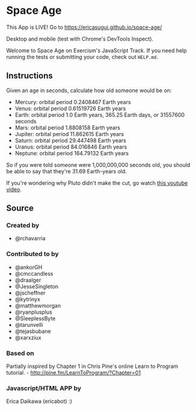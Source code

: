 # Space Age

This App is LIVE! Go to https://ericasugui.github.io/space-age/

Desktop and mobile (test with Chrome's DevTools Inspect).

Welcome to Space Age on Exercism's JavaScript Track.
If you need help running the tests or submitting your code, check out `HELP.md`.

## Instructions

Given an age in seconds, calculate how old someone would be on:

- Mercury: orbital period 0.2408467 Earth years
- Venus: orbital period 0.61519726 Earth years
- Earth: orbital period 1.0 Earth years, 365.25 Earth days, or 31557600 seconds
- Mars: orbital period 1.8808158 Earth years
- Jupiter: orbital period 11.862615 Earth years
- Saturn: orbital period 29.447498 Earth years
- Uranus: orbital period 84.016846 Earth years
- Neptune: orbital period 164.79132 Earth years

So if you were told someone were 1,000,000,000 seconds old, you should
be able to say that they're 31.69 Earth-years old.

If you're wondering why Pluto didn't make the cut, go watch [this
youtube video](http://www.youtube.com/watch?v=Z_2gbGXzFbs).

## Source

### Created by

- @rchavarria

### Contributed to by

- @ankorGH
- @cmccandless
- @draalger
- @JesseSingleton
- @jscheffner
- @kytrinyx
- @matthewmorgan
- @ryanplusplus
- @SleeplessByte
- @tarunvelli
- @tejasbubane
- @xarxziux

### Based on

Partially inspired by Chapter 1 in Chris Pine's online Learn to Program tutorial. - http://pine.fm/LearnToProgram/?Chapter=01

### Javascript/HTML APP by

Erica Daikawa (ericabot)
:)
